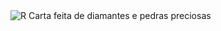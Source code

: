 <img src="https://st2.depositphotos.com/1516544/6453/i/450/depositphotos_64530375-stock-photo-r-letter-made-from-diamonds.jpg" alt="R Carta feita de diamantes e pedras preciosas"/>
